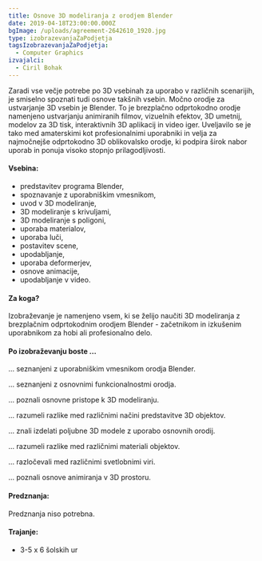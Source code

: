 ```yaml
---
title: Osnove 3D modeliranja z orodjem Blender
date: 2019-04-18T23:00:00.000Z
bgImage: /uploads/agreement-2642610_1920.jpg
type: izobrazevanjaZaPodjetja
tagsIzobrazevanjaZaPodjetja:
  - Computer Graphics
izvajalci:
  - Ciril Bohak
---
```

Zaradi vse večje potrebe po 3D vsebinah za uporabo v različnih scenarijih, je smiselno spoznati tudi osnove takšnih vsebin. Močno orodje za ustvarjanje 3D vsebin je Blender. To je brezplačno odprtokodno orodje namenjeno ustvarjanju animiranih filmov, vizuelnih efektov, 3D umetnij, modelov za 3D tisk, interaktivnih 3D aplikacij in video iger. Uveljavilo se je tako med amaterskimi kot profesionalnimi uporabniki in velja za najmočnejše odprtokodno 3D oblikovalsko orodje, ki podpira širok nabor uporab in ponuja visoko stopnjo prilagodljivosti.

#### Vsebina:

* predstavitev programa Blender,
* spoznavanje z uporabniškim vmesnikom,
* uvod v 3D modeliranje,
* 3D modeliranje s krivuljami,
* 3D modeliranje s poligoni,
* uporaba materialov,
* uporaba luči,
* postavitev scene,
* upodabljanje,
* uporaba deformerjev,
* osnove animacije,
* upodabljanje v video.

#### Za koga?

Izobraževanje je namenjeno vsem, ki se želijo naučiti 3D modeliranja z brezplačnim odprtokodnim orodjem Blender - začetnikom in izkušenim uporabnikom za hobi ali profesionalno delo.

#### Po izobraževanju boste ...

... seznanjeni z uporabniškim vmesnikom orodja Blender.

... seznanjeni z osnovnimi funkcionalnostmi orodja.

... poznali osnovne pristope k 3D modeliranju.

... razumeli razlike med različnimi načini predstavitve 3D objektov.

... znali izdelati poljubne 3D modele z uporabo osnovnih orodij.

... razumeli razlike med različnimi materiali objektov.

... razločevali med različnimi svetlobnimi viri.

... poznali osnove animiranja v 3D prostoru.

#### Predznanja:

Predznanja niso potrebna.

#### Trajanje:

* 3-5 x 6 šolskih ur
